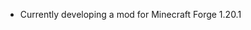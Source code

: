- Currently developing a mod for Minecraft Forge 1.20.1
<!---
BackslashTrash/BackslashTrash is a ✨ special ✨ repository because its `README.md` (this file) appears on your GitHub profile.
You can click the Preview link to take a look at your changes.
--->

